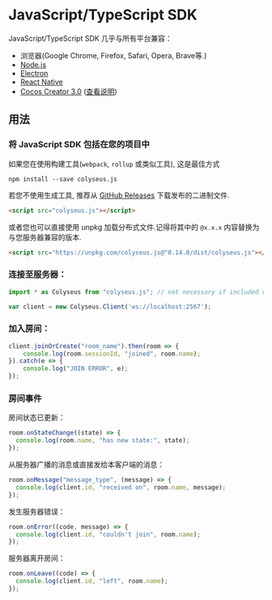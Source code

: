 # JavaScript/TypeScript SDK

JavaScript/TypeScript SDK 几乎与所有平台兼容：

- 浏览器(Google Chrome, Firefox, Safari, Opera, Brave等.)
- [Node.js](https://nodejs.org/)
- [Electron](https://github.com/electron/electron)
- [React Native](https://github.com/facebook/react-native)
- [Cocos Creator 3.0](https://cocos.com/creator) ([查看说明](/getting-started/cocos-creator))

## 用法

### 将 JavaScript SDK 包括在您的项目中

如果您在使用构建工具(`webpack`,  `rollup` 或类似工具), 这是最佳方式

```
npm install --save colyseus.js
```

若您不使用生成工具, 推荐从 [GitHub Releases](https://github.com/colyseus/colyseus.js/releases) 下载发布的二进制文件.

```html
<script src="colyseus.js"></script>
```

或者您也可以直接使用 unpkg 加载分布式文件.记得将其中的 `@x.x.x` 内容替换为与您服务器兼容的版本.

```html
<script src="https://unpkg.com/colyseus.js@^0.14.0/dist/colyseus.js"></script>
```

### 连接至服务器：

```ts
import * as Colyseus from "colyseus.js"; // not necessary if included via <script> tag.

var client = new Colyseus.Client('ws://localhost:2567');
```

### 加入房间：

```ts
client.joinOrCreate("room_name").then(room => {
    console.log(room.sessionId, "joined", room.name);
}).catch(e => {
    console.log("JOIN ERROR", e);
});
```

### 房间事件

房间状态已更新：

```ts
room.onStateChange((state) => {
  console.log(room.name, "has new state:", state);
});
```

从服务器广播的消息或直接发给本客户端的消息：

```ts
room.onMessage("message_type", (message) => {
  console.log(client.id, "received on", room.name, message);
});
```

发生服务器错误：

```ts
room.onError((code, message) => {
  console.log(client.id, "couldn't join", room.name);
});
```

服务器离开房间：

```ts
room.onLeave((code) => {
  console.log(client.id, "left", room.name);
});
```

